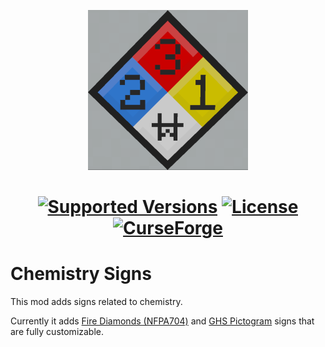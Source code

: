 <p align="center"><img src="https://raw.githubusercontent.com/h3tR/ChemistrySigns/master/src/main/resources/assets/chem_signs/textures/logo.png" alt="Logo" style="width: 256px; height: auto;"></p>

<h1 align="center">
    <a href="https://www.curseforge.com/minecraft/mc-mods/chemistry-signs"><img src="https://img.shields.io/badge/Available%20for-MC%201.12.2%20-informational?style=for-the-badge" alt="Supported Versions"></a>
    <a href="https://github.com/h3tR/ChemistrySigns/blob/master/LICENSE"><img src="https://img.shields.io/github/license/h3tR/ChemistrySigns?style=for-the-badge" alt="License"></a>
    <a href="https://www.curseforge.com/minecraft/mc-mods/chemistry-signs"><img src="https://cf.way2muchnoise.eu/1269800.svg?badge_style=for_the_badge" alt="CurseForge"></a>
</h1>

# Chemistry Signs

This mod adds signs related to chemistry.

Currently it adds [Fire Diamonds (NFPA704)](https://en.wikipedia.org/wiki/NFPA_704) and [GHS Pictogram](https://en.wikipedia.org/wiki/GHS_hazard_pictograms) signs that are fully customizable.
